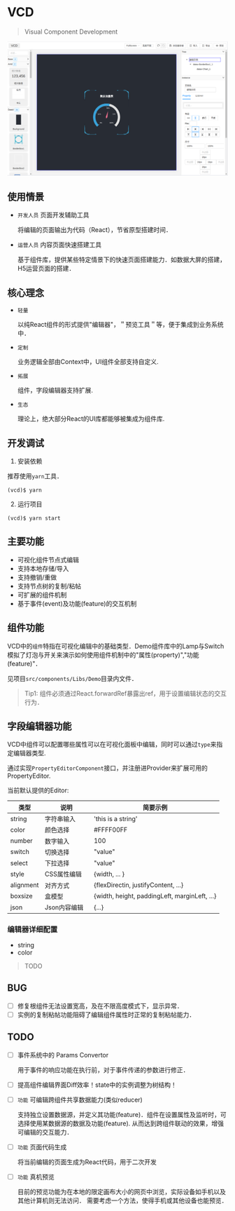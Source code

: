 # VCD

> Visual Component Development

![示例](./doc/eg.png)
## 使用情景

- `开发人员` 页面开发辅助工具
  
  将编辑的页面输出为代码（React），节省原型搭建时间．
  
- `运营人员` 内容页面快速搭建工具

  基于组件库，提供某些特定情景下的快速页面搭建能力．如数据大屏的搭建，H5运营页面的搭建．

## 核心理念

- `轻量`
  
  以纯React组件的形式提供"编辑器"，＂预览工具＂等，便于集成到业务系统中．

- `定制`

  业务逻辑全部由Context中，UI组件全部支持自定义.

- `拓展`

  组件，字段编辑器支持扩展.

- `生态`

  理论上，绝大部分React的UI库都能够被集成为组件库.


## 开发调试

1. 安装依赖
  
  推荐使用`yarn`工具．
  
  ```
  (vcd)$ yarn
  ```

2. 运行项目

  ```
  (vcd)$ yarn start
  ```

## 主要功能

- 可视化组件节点式编辑
- 支持本地存储/导入
- 支持撤销/重做
- 支持节点树的复制/粘帖
- 可扩展的组件机制
- 基于事件(event)及功能(feature)的交互机制


## 组件功能

VCD中的`组件`特指在可视化编辑中的基础类型．Demo组件库中的Lamp与Switch模拟了灯泡与开关来演示如何使用组件机制中的"属性(property)","功能(feature)"．

见项目`src/components/Libs/Demo`目录内文件．

> Tip1: 组件必须通过React.forwardRef暴露出ref，用于设置编辑状态的交互行为．


## 字段编辑器功能

VCD中组件可以配置哪些属性可以在可视化面板中编辑，同时可以通过`type`来指定编辑器类型. 

通过实现`PropertyEditorComponent`接口，并注册进Provider来扩展可用的PropertyEditor.


当前默认提供的Editor:

类型|说明|简要示例
---|---|---
string|字符串输入| 'this is a string'
color|颜色选择|#FFFF00FF
number|数字输入| 100
switch|切换选择| "value"
select|下拉选择| "value"
style| CSS属性编辑　| {width, ... }
alignment| 对齐方式 | {flexDirectin, justifyContent, ...}
boxsize| 盒模型 | {width, height, paddingLeft, marginLeft, ...}
json| Json内容编辑 | {...}

### 编辑器详细配置

- string
- color
  
> TODO

## BUG
- [ ] 修复根组件无法设置宽高，及在不限高度模式下，显示异常．
- [ ] 实例的复制粘帖功能阻碍了编辑组件属性时正常的复制粘帖能力．

## TODO

- [ ] 事件系统中的 Params Convertor

  用于事件的响应功能在执行前，对于事件传递的参数进行修正．

- [ ] 提高组件编辑界面Diff效率！state中的实例调整为树结构！

- [ ] `功能` 可编辑跨组件共享数据能力(类似reducer)

  支持独立设置数据源，并定义其功能(feature)．组件在设置属性及监听时，可选择使用某数据源的数据及功能(feature).
  从而达到跨组件联动的效果，增强可编辑的交互能力．

- [ ] `功能` 页面代码生成

  将当前编辑的页面生成为React代码，用于二次开发

- [ ] `功能` 真机预览

  目前的预览功能为在本地的限定画布大小的网页中浏览，实际设备如手机以及其他计算机则无法访问．
  需要考虑一个方法，使得手机或其他设备也能预览．


